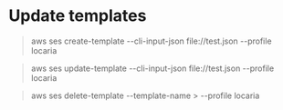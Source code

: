 # Update templates

>aws ses create-template --cli-input-json file://test.json --profile locaria

>aws ses update-template --cli-input-json file://test.json --profile locaria

> aws ses delete-template --template-name <NAME>> --profile locaria
